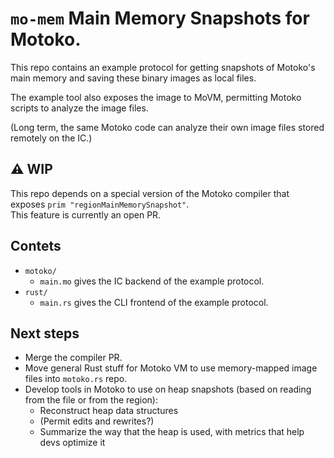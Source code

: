# `mo-mem` Main Memory Snapshots for Motoko.

This repo contains an example protocol for getting snapshots of Motoko's main memory and saving these binary images as local files.

The example tool also exposes the image to MoVM, permitting Motoko scripts to analyze the image files.

(Long term, the same Motoko code can analyze their own image files stored remotely on the IC.)

## ⚠️ WIP
This repo depends on a special version of the Motoko compiler that exposes `prim "regionMainMemorySnapshot"`.  
This feature is currently an open PR. 


## Contets
- `motoko/`
  - `main.mo` gives the IC backend of the example protocol.
- `rust/`
  - `main.rs` gives the CLI frontend of the example protocol.


## Next steps
- Merge the compiler PR.
- Move general Rust stuff for Motoko VM to use memory-mapped image files into `motoko.rs` repo.
- Develop tools in Motoko to use on heap snapshots (based on reading from the file or from the region):
  - Reconstruct heap data structures
  - (Permit edits and rewrites?)
  - Summarize the way that the heap is used, with metrics that help devs optimize it

